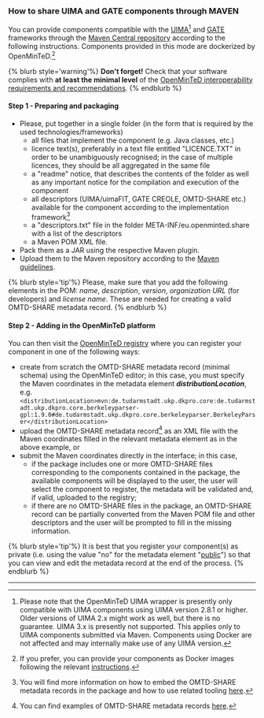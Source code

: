 ### How to share UIMA and GATE components through MAVEN

You can provide components compatible with the [UIMA](https://uima.apache.org/)[^1] and [GATE](https://gate.ac.uk/) frameworks through the [Maven Central repository](https://mvnrepository.com/) according to the following instructions. Components provided in this mode are dockerized by OpenMinTeD.[^2]

{% blurb style='warning'%}
**Don't forget!** Check that your software complies with **at least the minimal level** of the [OpenMinTeD interoperability requirements and recommendations](/guidelines_for_providers_of_sw_resources/how-to-make-your-components-interoperable.md).
{% endblurb %}

#### **Step 1 - Preparing and packaging**

* Please, put together in a single folder \(in the form that is required by the used technologies/frameworks\)
  * all files that implement the component \(e.g. Java classes, etc.\)
  * licence text\(s\), preferably in a text file entitled "LICENCE.TXT" in order to be unambiguously recognised; in the case of multiple licences, they should be all aggregated in the same file
  * a "readme" notice, that describes the contents of the folder as well as any important notice for the compilation and execution of the component
  * all descriptors \(UIMA/uimaFIT, GATE CREOLE, OMTD-SHARE etc.\) available for the component according to the implementation framework[^3]
  * a "descriptors.txt" file in the folder META-INF/eu.openminted.share with a list of the descriptors
  * a Maven POM XML file.
* Pack them as a JAR using the respective Maven plugin.
* Upload them to the Maven repository according to the [Maven guidelines](http://maven.apache.org/guides/mini/guide-central-repository-upload.html).

{% blurb style='tip'%}
Please, make sure that you add the following elements in the POM: _name_, _description_, _version_, _organization URL_ (for developers) and _license name_. These are needed for creating a valid OMTD-SHARE metadata record.
{% endblurb %}

#### **Step 2 - Adding in the OpenMinTeD platform**

You can then visit the [OpenMinTeD registry](https://services.openminted.eu/resourceRegistration/component) where you can register your component in one of the following ways:

* create from scratch the OMTD-SHARE metadata record \(minimal schema\) using the OpenMinTeD editor; in this case, you must specify the Maven coordinates in the metadata element _**distributionLocation**_, e.g. `<distributionLocation>mvn:de.tudarmstadt.ukp.dkpro.core:de.tudarmstadt.ukp.dkpro.core.berkeleyparser-gpl:1.9.0#de.tudarmstadt.ukp.dkpro.core.berkeleyparser.BerkeleyParser</distributionLocation>`
* upload the OMTD-SHARE metadata record[^4] as an XML file with the Maven coordinates filled in the relevant metadata element as in the above example, or
* submit the Maven coordinates directly in the interface; in this case, 
  * if the package includes one or more  OMTD-SHARE files corresponding to the components contained in the package, the available components will be displayed to the user, the user will select the component to register, the metadata will be validated and, if valid, uploaded to the registry; 
  * if there are no OMTD-SHARE files in the package, an OMTD-SHARE record can be partially converted from the Maven POM file and other descriptors and the user will be prompted to fill in the missing information.

{% blurb style='tip'%}
It is best that you register your component(s) as private (i.e. using the value "no" for the metadata element "[public](/public.md)") so that you can view and edit the metadata record at the end of the process.
{% endblurb %}

---

[^1]: Please note that the OpenMinTeD UIMA wrapper is presently only compatible with UIMA components using UIMA version 2.8.1 or higher. Older versions of UIMA 2.x might work as well, but there is no guarantee. UIMA 3.x is presently not supported. This applies only to UIMA components submitted via Maven. Components using Docker are not affected and may internally make use of any UIMA version.
[^2]: If you prefer, you can provide your components as Docker images following the  relevant [instructions](https://guidelines.openminted.eu/sharing-components-as-dockerised-images.html). 
[^3]: You will find more information on how to embed the OMTD-SHARE metadata records in the package and how to use related tooling [here](https://builds.openminted.eu/view/WP%205.2/job/OpenMinTeD%20SHARE%20Annotations/eu.openminted.share.annotations%24omtd-share-annotations-doc/doclinks/1/#sect_introduction).
[^4]: You can find examples of OMTD-SHARE metadata records [here](https://openminted.github.io/releases/omtd-share/3.0.2/).

